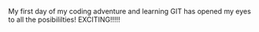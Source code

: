 My first day of my coding adventure and learning GIT has opened my eyes to all the posibililties! EXCITING!!!!!
